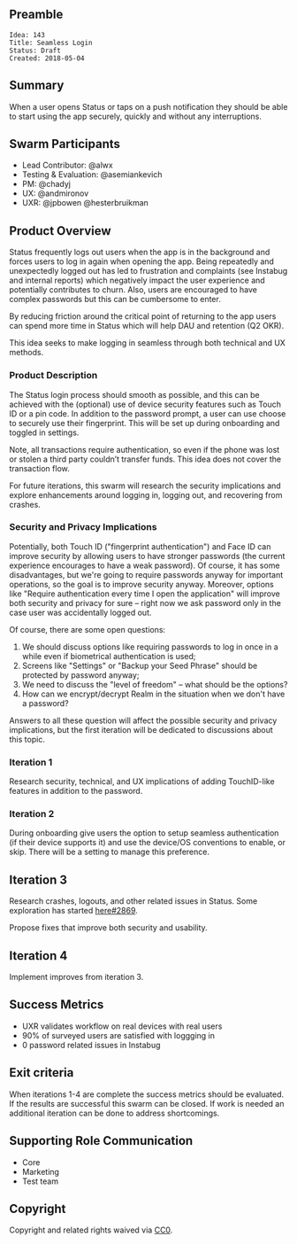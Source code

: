 ## Preamble

    Idea: 143
    Title: Seamless Login
    Status: Draft
    Created: 2018-05-04


## Summary

When a user opens Status or taps on a push notification they should be able to start using the app securely, quickly and without any interruptions.

## Swarm Participants
- Lead Contributor: @alwx
- Testing & Evaluation: @asemiankevich
- PM: @chadyj
- UX: @andmironov
- UXR: @jpbowen @hesterbruikman


## Product Overview

Status frequently logs out users when the app is in the background and forces users to log in again when opening the app. Being repeatedly and unexpectedly logged out has led to frustration and complaints (see Instabug and internal reports) which negatively impact the user experience and potentially contributes to churn. Also, users are encouraged to have complex passwords but this can be cumbersome to enter.

By reducing friction around the critical point of returning to the app users can spend more time in Status which will help DAU and retention (Q2 OKR).

This idea seeks to make logging in seamless through both technical and UX methods.


### Product Description

The Status login process should smooth as possible, and this can be achieved with the (optional) use of device security features such as Touch ID or a pin code. In addition to the password prompt, a user can use choose to securely use their fingerprint. This will be set up during onboarding and toggled in settings.

Note, all transactions require authentication, so even if the phone was lost or stolen a third party couldn’t transfer funds. This idea does not cover the transaction flow.

For future iterations, this swarm will research the security implications and explore enhancements around logging in, logging out, and recovering from crashes.

### Security and Privacy Implications

Potentially, both Touch ID ("fingerprint authentication") and Face ID can improve security by allowing users to have stronger passwords (the current experience encourages to have a weak password). Of course, it has some disadvantages, but we're going to require passwords anyway for important operations, so the goal is to improve security anyway.
Moreover, options like "Require authentication every time I open the application" will improve both security and privacy for sure – right now we ask password only in the case user was accidentally logged out.  

Of course, there are some open questions:
1) We should discuss options like requiring passwords to log in once in a while even if biometrical authentication is used;
2) Screens like "Settings" or "Backup your Seed Phrase" should be protected by password anyway;
3) We need to discuss the "level of freedom" – what should be the options? 
4) How can we encrypt/decrypt Realm in the situation when we don't have a password?

Answers to all these question will affect the possible security and privacy implications, but the first iteration will be dedicated to discussions about this topic.

### Iteration 1

Research security, technical, and UX implications of adding TouchID-like features in addition to the password.

### Iteration 2

During onboarding give users the option to setup seamless authentication (if their device supports it) and use the device/OS conventions to enable, or skip. There will be a setting to manage this preference.

## Iteration 3

Research crashes, logouts, and other related issues in Status. Some exploration has started [here#2869](https://github.com/status-im/status-react/issues/2869#issuecomment-376098196).

Propose fixes that improve both security and usability.

## Iteration 4

Implement improves from iteration 3.


## Success Metrics

- UXR validates workflow on real devices with real users
- 90% of surveyed users are satisfied with loggging in
- 0 password related issues in Instabug


## Exit criteria

When iterations 1-4 are complete the success metrics should be evaluated. If the results are successful this swarm can be closed. If work is needed an additional iteration can be done to address shortcomings.

## Supporting Role Communication

- Core
- Marketing
- Test team

## Copyright
Copyright and related rights waived via [CC0](https://creativecommons.org/publicdomain/zero/1.0/).
